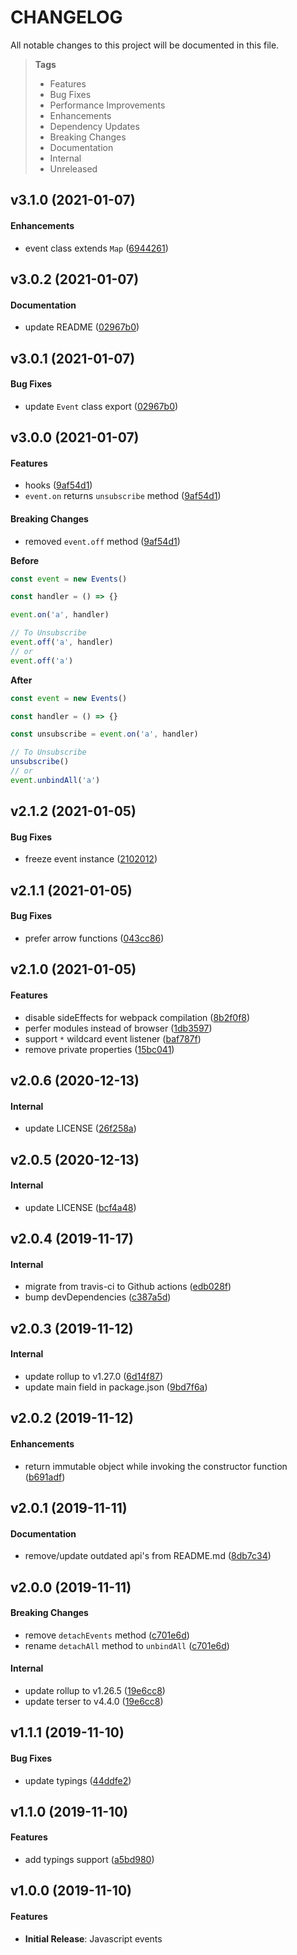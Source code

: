 # CHANGELOG

All notable changes to this project will be documented in this file.

> **Tags**
>
> - Features
> - Bug Fixes
> - Performance Improvements
> - Enhancements
> - Dependency Updates
> - Breaking Changes
> - Documentation
> - Internal
> - Unreleased

## v3.1.0 (2021-01-07)

#### Enhancements

- event class extends `Map` ([6944261](https://github.com/sibiraj-s/capillaries/commit/6944261))

## v3.0.2 (2021-01-07)

#### Documentation

- update README ([02967b0](https://github.com/sibiraj-s/capillaries/commit/02967b0))

## v3.0.1 (2021-01-07)

#### Bug Fixes

- update `Event` class export ([02967b0](https://github.com/sibiraj-s/capillaries/commit/02967b0))

## v3.0.0 (2021-01-07)

#### Features

- hooks ([9af54d1](https://github.com/sibiraj-s/capillaries/commit/9af54d1))
- `event.on` returns `unsubscribe` method ([9af54d1](https://github.com/sibiraj-s/capillaries/commit/9af54d1))

#### Breaking Changes

- removed `event.off` method ([9af54d1](https://github.com/sibiraj-s/capillaries/commit/9af54d1))

**Before**

```js
const event = new Events()

const handler = () => {}

event.on('a', handler)

// To Unsubscribe
event.off('a', handler)
// or
event.off('a')
```

**After**

```js
const event = new Events()

const handler = () => {}

const unsubscribe = event.on('a', handler)

// To Unsubscribe
unsubscribe()
// or
event.unbindAll('a')
```


## v2.1.2 (2021-01-05)

#### Bug Fixes

- freeze event instance ([2102012](https://github.com/sibiraj-s/capillaries/commit/2102012))

## v2.1.1 (2021-01-05)

#### Bug Fixes

- prefer arrow functions ([043cc86](https://github.com/sibiraj-s/capillaries/commit/043cc86))

## v2.1.0 (2021-01-05)

#### Features

- disable sideEffects for webpack compilation ([8b2f0f8](https://github.com/sibiraj-s/capillaries/commit/8b2f0f8))
- perfer modules instead of browser ([1db3597](https://github.com/sibiraj-s/capillaries/commit/1db3597))
- support `*` wildcard event listener ([baf787f](https://github.com/sibiraj-s/capillaries/commit/baf787f))
- remove private properties ([15bc041](https://github.com/sibiraj-s/capillaries/commit/15bc041))

## v2.0.6 (2020-12-13)

#### Internal

- update LICENSE ([26f258a](https://github.com/sibiraj-s/capillaries/commit/26f258a))

## v2.0.5 (2020-12-13)

#### Internal

- update LICENSE ([bcf4a48](https://github.com/sibiraj-s/capillaries/commit/bcf4a48))

## v2.0.4 (2019-11-17)

#### Internal

- migrate from travis-ci to Github actions ([edb028f](https://github.com/sibiraj-s/capillaries/commit/edb028f))
- bump devDependencies ([c387a5d](https://github.com/sibiraj-s/capillaries/commit/c387a5d))

## v2.0.3 (2019-11-12)

#### Internal

- update rollup to v1.27.0 ([6d14f87](https://github.com/sibiraj-s/capillaries/commit/6d14f87))
- update main field in package.json ([9bd7f6a](https://github.com/sibiraj-s/capillaries/commit/9bd7f6a))

## v2.0.2 (2019-11-12)

#### Enhancements

- return immutable object while invoking the constructor function ([b691adf](https://github.com/sibiraj-s/capillaries/commit/b691adf))

## v2.0.1 (2019-11-11)

#### Documentation

- remove/update outdated api's from README.md ([8db7c34](https://github.com/sibiraj-s/capillaries/commit/8db7c34))

## v2.0.0 (2019-11-11)

#### Breaking Changes

- remove `detachEvents` method ([c701e6d](https://github.com/sibiraj-s/capillaries/commit/c701e6d))
- rename `detachAll` method to `unbindAll` ([c701e6d](https://github.com/sibiraj-s/capillaries/commit/c701e6d))

#### Internal

- update rollup to v1.26.5 ([19e6cc8](https://github.com/sibiraj-s/capillaries/commit/19e6cc8))
- update terser to v4.4.0 ([19e6cc8](https://github.com/sibiraj-s/capillaries/commit/19e6cc8))

## v1.1.1 (2019-11-10)

#### Bug Fixes

- update typings ([44ddfe2](https://github.com/sibiraj-s/capillaries/commit/44ddfe2))

## v1.1.0 (2019-11-10)

#### Features

- add typings support ([a5bd980](https://github.com/sibiraj-s/capillaries/commit/a5bd980))

## v1.0.0 (2019-11-10)

#### Features

- **Initial Release**: Javascript events
